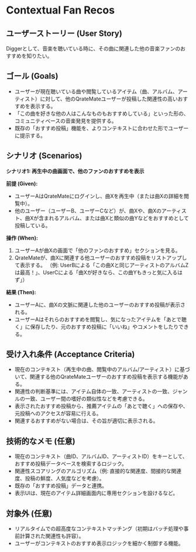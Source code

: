 # Contextual Fan Recos

## ユーザーストーリー (User Story)

Diggerとして、音楽を聴いている時に、その曲に関連した他の音楽ファンのおすすめを知りたい。

## ゴール (Goals)

- ユーザーが現在聴いている曲や閲覧しているアイテム（曲、アルバム、アーティスト）に対して、他のQrateMateユーザーが投稿した関連性の高いおすすめを表示する。
- 「この曲を好きな他の人はこんなものもおすすめしている」といった形の、コミュニティベースの音楽発見を提供する。
- 既存の「おすすめ投稿」機能を、よりコンテキストに合わせた形でユーザーに提示する。

## シナリオ (Scenarios)

**シナリオ1: 再生中の曲画面で、他のファンのおすすめを表示**

**前提 (Given):**

- ユーザーAはQrateMateにログインし、曲Xを再生中（または曲Xの詳細を閲覧中）。
- 他のユーザー（ユーザーB、ユーザーCなど）が、曲Xや、曲Xのアーティスト、曲Xが含まれるアルバム、または曲Xと類似の曲Yなどをおすすめとして投稿している。

**操作 (When):**

1. ユーザーAが曲Xの画面で「他のファンのおすすめ」セクションを見る。
2. QrateMateが、曲Xに関連する他ユーザーのおすすめ投稿をリストアップして表示する。
   （例: UserBによる「この曲Xと同じアーティストのアルバムZは最高！」、UserCによる「曲Xが好きなら、この曲Yもきっと気に入るはず」）

**結果 (Then):**

- ユーザーAに、曲Xの文脈に関連した他のユーザーのおすすめ投稿が表示される。
- ユーザーAはそれらのおすすめを閲覧し、気になったアイテムを「あとで聴く」に保存したり、元のおすすめ投稿に「いいね」やコメントをしたりできる。

## 受け入れ条件 (Acceptance Criteria)

- 現在のコンテキスト（再生中の曲、閲覧中のアルバム/アーティスト）に基づいて、関連する他のQrateMateユーザーのおすすめ投稿を表示する機能がある。
- 関連性の判断基準には、アイテム自体の一致、アーティストの一致、ジャンルの一致、ユーザー間の嗜好の類似性などを考慮できる。
- 表示されたおすすめ投稿から、推薦アイテムの「あとで聴く」への保存や、元投稿へのアクセスが容易に行える。
- 関連するおすすめがない場合は、その旨が適切に表示される。

## 技術的なメモ (任意)

- 現在のコンテキスト（曲ID、アルバムID、アーティストID）をキーとして、おすすめ投稿データベースを検索するロジック。
- 関連性スコアリングのアルゴリズム（例: 直接的な関連度、間接的な関連度、投稿の鮮度、人気度などを考慮）。
- 既存の「おすすめ投稿」データと連携。
- 表示UIは、現在のアイテム詳細画面内に専用セクションを設けるなど。

## 対象外 (任意)

- リアルタイムでの超高度なコンテキストマッチング（初期はバッチ処理や事前計算された関連性も許容）。
- ユーザーがコンテキストのおすすめ表示ロジックを細かく制御する機能。
